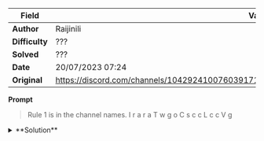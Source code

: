 |Field|Value|
|---|---|
|**Author**|Raijinili|
|**Difficulty**|???|
|**Solved**|???|
|**Date**|20/07/2023 07:24|
|**Original**|https://discord.com/channels/1042924100760391710/1110625554476040323/1131456634258980874|

**Prompt**
> Rule 1 is in the channel names.
> I
> r
> a
> r
> a
> T
> w
> g
> o
> C
> s
> c
> c
> L
> c
> c
> V
> g 

<details>
  <summary>**Solution**</summary>
  
> 
</details>
